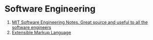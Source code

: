# Software Engineering
1. [MIT Software Engineering Notes. Great source and useful to all the software engineers](https://www.cs.uct.ac.za/mit_notes/software/htmls/)
2. [Extensible Markup Language](XML.md)
